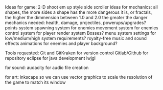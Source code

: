 Ideas for game:
2-D
shoot em up style side scroller
ideas for mechanics:
all shapes, the more sides a shape has the more dangerous it is, or fractals, the higher the dimmension between 1.0 and 2.0 the greater the danger
mechanics needed:
health, damage, projectiles, powerups/upgrades?
points system
spawning system for enemies
movement system for enemies
control system for player
render system
Bosses?
menu system
settings for low/medium/high system requirements?
royalty-free music and sound effects
animations for enemies and player
background?

Tools requested:
Git and GitKraken for version control
Gitlab/Github for repository
eclipse for java development
lwjgl

for sound:
audacity for audio file creation

for art:
inkscape so we can use vector graphics to scale the resolution of the game to match its window
